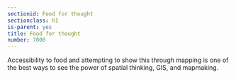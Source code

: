 ```yaml
---
sectionid: Food for thought
sectionclass: h1
is-parent: yes
title: Food for thought
number: 7000
---
```


Accessibility to food and attempting to show this through mapping is one of the best ways to see the power of spatial thinking, GIS, and mapmaking. 

